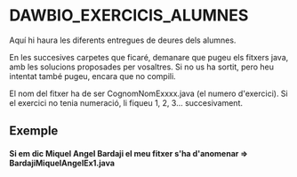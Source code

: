 # DAWBIO_EXERCICIS_ALUMNES
Aquí hi haura les diferents entregues de deures dels alumnes.

En les succesives carpetes que ficaré, demanare que pugeu els fitxers java, amb les solucions  proposades per vosaltres.
Si no us ha sortit, pero heu intentat també pugeu, encara que no compili.

El nom del fitxer ha de ser CognomNomExxxx.java (el numero d'exercici). Si el exercici no tenia numeració, li fiqueu 1, 2, 3... succesivament.


## Exemple 

#### Si em dic Miquel Angel Bardaji  el meu fitxer s'ha d'anomenar =>  BardajiMiquelAngelEx1.java
